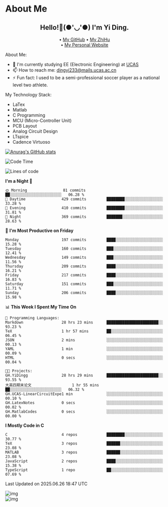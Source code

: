 # About Me

<h2 style="text-align:center;"> Hello!👋(●'◡'●) I'm Yi Ding.</h2>

<div style="text-align:center;">
  • <a href="https://github.com/YiDingg">My GitHub</a>
  • <a href="https://www.zhihu.com/people/YiDingg">My ZhiHu</a><br>
  • <a href="https://yidingg.github.io/YiDingg">My Personal Website</a><br>
</div>

About Me:
- 🔭 I'm currently studying EE (Electronic Engineering) at [UCAS](https://www.ucas.ac.cn/)
- 📫 How to reach me: dingyi233@mails.ucas.ac.cn
- ⚡ Fun fact: I used to be a semi-professional soccer player as a national level two athlete.

My Technology Stack:
- LaTex
- Matlab
- C Programming
- MCU (Micro-Controller Unit)
- PCB Layout
- Analog Circuit Design
- LTspice 
- Cadence Virtuoso


[![Anurag's GitHub stats](https://github-readme-stats.vercel.app/api?username=YiDingg)](https://github.com/anuraghazra/github-readme-stats)

<!--START_SECTION:waka-->
![Code Time](http://img.shields.io/badge/Code%20Time-1%2C348%20hrs%2010%20mins-blue)

![Lines of code](https://img.shields.io/badge/From%20Hello%20World%20I%27ve%20Written-815.2%20thousand%20lines%20of%20code-blue)

**I'm a Night 🦉** 

```text
🌞 Morning                81 commits          ██░░░░░░░░░░░░░░░░░░░░░░░   06.28 % 
🌆 Daytime                429 commits         ████████░░░░░░░░░░░░░░░░░   33.28 % 
🌃 Evening                410 commits         ████████░░░░░░░░░░░░░░░░░   31.81 % 
🌙 Night                  369 commits         ███████░░░░░░░░░░░░░░░░░░   28.63 % 
```
📅 **I'm Most Productive on Friday** 

```text
Monday                   197 commits         ████░░░░░░░░░░░░░░░░░░░░░   15.28 % 
Tuesday                  160 commits         ███░░░░░░░░░░░░░░░░░░░░░░   12.41 % 
Wednesday                149 commits         ███░░░░░░░░░░░░░░░░░░░░░░   11.56 % 
Thursday                 209 commits         ████░░░░░░░░░░░░░░░░░░░░░   16.21 % 
Friday                   217 commits         ████░░░░░░░░░░░░░░░░░░░░░   16.83 % 
Saturday                 151 commits         ███░░░░░░░░░░░░░░░░░░░░░░   11.71 % 
Sunday                   206 commits         ████░░░░░░░░░░░░░░░░░░░░░   15.98 % 
```


📊 **This Week I Spent My Time On** 

```text
💬 Programming Languages: 
Markdown                 28 hrs 23 mins      ███████████████████████░░   93.23 % 
TeX                      1 hr 57 mins        ██░░░░░░░░░░░░░░░░░░░░░░░   06.45 % 
JSON                     2 mins              ░░░░░░░░░░░░░░░░░░░░░░░░░   00.13 % 
YAML                     1 min               ░░░░░░░░░░░░░░░░░░░░░░░░░   00.09 % 
HTML                     0 secs              ░░░░░░░░░░░░░░░░░░░░░░░░░   00.04 % 

🐱‍💻 Projects: 
GH.YiDingg               28 hrs 29 mins      ███████████████████████░░   93.55 % 
大英四期末论文                  1 hr 55 mins        ██░░░░░░░░░░░░░░░░░░░░░░░   06.32 % 
GH.UCAS-LinearCircuitExpe1 min               ░░░░░░░░░░░░░░░░░░░░░░░░░   00.10 % 
GH.LatexNotes            0 secs              ░░░░░░░░░░░░░░░░░░░░░░░░░   00.02 % 
GH.MatlabCodes           0 secs              ░░░░░░░░░░░░░░░░░░░░░░░░░   00.00 % 
```

**I Mostly Code in C** 

```text
C                        4 repos             ████████░░░░░░░░░░░░░░░░░   30.77 % 
TeX                      3 repos             ██████░░░░░░░░░░░░░░░░░░░   23.08 % 
MATLAB                   3 repos             ██████░░░░░░░░░░░░░░░░░░░   23.08 % 
JavaScript               2 repos             ████░░░░░░░░░░░░░░░░░░░░░   15.38 % 
TypeScript               1 repo              ██░░░░░░░░░░░░░░░░░░░░░░░   07.69 % 
```




 Last Updated on 2025.06.26 18:47 UTC
<!--END_SECTION:waka-->

<!-- Coding activity over the last year -->
<div class='center'><img src='https://wakatime.com/share/@YiDingg/260601e0-8e46-41ab-9832-d4d0ae5fd0bd.svg' alt='img'/></div>

<!-- Languages over the last year -->
<div class='center'><img src='https://wakatime.com/share/@YiDingg/99546fa3-4cc3-4808-ab6e-13f38e27aba1.svg' alt='img'/></div>
